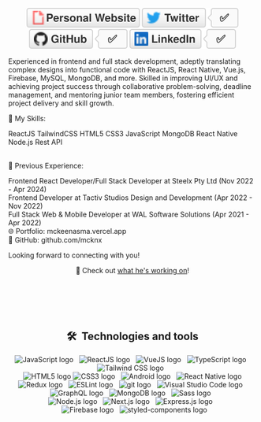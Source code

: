<p align="center">
    <a href="https://mckeenasma.vercel.app/" target="_blank" rel="noopener noreferrer"><img src="imgs/cv.svg" alt="Personal Website"></a>
    <a href="https://twitter.com/mcknx" target="_blank" rel="noopener noreferrer"><img src="imgs/twitter.svg" alt="Twitter"></a>
    <a href="https://github.com/mcknx" target="_blank" rel="noopener noreferrer"><img src="imgs/github.svg" alt="GitHub"></a>
    <a href="https://www.linkedin.com/in/mckeenasma/" target="_blank" rel="noopener noreferrer"><img src="imgs/linkedin.svg" alt="LinkedIn"></a>
</p>

<p>
Experienced in frontend and full stack development, adeptly translating complex designs into functional code with ReactJS, React Native, Vue.js, Firebase, MySQL, MongoDB, and more. Skilled in improving UI/UX and achieving project success through collaborative problem-solving, deadline management, and mentoring junior team members, fostering efficient project delivery and skill growth.

🚀 My Skills:

ReactJS
TailwindCSS
HTML5
CSS3
JavaScript
MongoDB
React Native
Node.js
Rest API

</br>
💼 Previous Experience:

Frontend React Developer/Full Stack Developer at Steelx Pty Ltd (Nov 2022 - Apr 2024)
</br>
Frontend Developer at Tactiv Studios Design and Development (Apr 2022 - Nov 2022)
</br>
Full Stack Web & Mobile Developer at WAL Software Solutions (Apr 2021 - Apr 2022)
</br>
🌐 Portfolio: mckeenasma.vercel.app
</br>
🔗 GitHub: github.com/mcknx

Looking forward to connecting with you!
</p>
<p align="center">📖 Check out
    <a href="https://github.com/mcknx">what he's working on</a>!
</p>

<div align="center">
	</br>
	</br>
	</br>
	</br>
	<h2>🛠  Technologies and tools</h2>
</div>

<div align="center">
	<img src="https://img.shields.io/badge/JavaScript-282C34?logo=javascript&logoColor=F7DF1E" alt="JavaScript logo" title="JavaScript" height="25" />
	&nbsp;
	<img src="https://img.shields.io/badge/-ReactJs-282C34?logo=react&logoColor=61DAFB" alt="ReactJS logo" title="ReactJS" height="25" />
	&nbsp;
	<img src="https://img.shields.io/badge/Vue.js-282C34?logo=vuedotjs&logoColor=4FC08D" alt="VueJS logo" title="VueJS" height="25" />
	&nbsp;
	<img src="https://img.shields.io/badge/TypeScript-282C34?logo=typescript&logoColor=3178C6" alt="TypeScript logo" title="TypeScript" height="25" />
	&nbsp;
	<img src="https://img.shields.io/badge/Tailwind%20CSS-282C34?logo=tailwind-css&logoColor=38B2AC" alt="Tailwind CSS logo" title="Tailwind CSS" height="25" />
	&nbsp;
	</br>
	&nbsp;
	<img src="https://img.shields.io/badge/HTML5-282C34?logo=html5&logoColor=E34F26" alt="HTML5 logo" title="HTML5" height="25" />
	<img src="https://img.shields.io/badge/CSS3-282C34?logo=css3&logoColor=1572B6" alt="CSS3 logo" title="CSS3" height="25" />
	&nbsp;
	<img src="https://img.shields.io/badge/Android-282C34?logo=android&logoColor=3DDC84" alt="Android logo" title="Android" height="25" />
	&nbsp;
	<img src="https://img.shields.io/badge/React Native-282C34?logo=react&logoColor=61DAFB" alt="React Native logo" title="React Native" height="25" />
	&nbsp;
	</br>
	<img src="https://img.shields.io/badge/Redux-282C34?logo=redux&logoColor=764ABC" alt="Redux logo" title="Redux" height="25" />
	&nbsp;
	<img src="https://img.shields.io/badge/ESLint-282C34?logo=eslint&logoColor=4B32C3" alt="ESLint logo" title="ESLint" height="25" />
	&nbsp;
	<img src="https://img.shields.io/badge/git-282C34?logo=git&logoColor=F05032" alt="git logo" title="git" height="25" />
	&nbsp;
	<img src="https://img.shields.io/badge/VS%20Code-282C34?logo=visual-studio-code&logoColor=007ACC" alt="Visual Studio Code logo" title="Visual Studio Code" height="25" />
	&nbsp;
	</br>
	<img src="https://img.shields.io/badge/GraphQL-282C34?logo=graphql&logoColor=E10098" alt="GraphQL logo" title="GraphQL" height="25" />
	&nbsp;
	<img src="https://img.shields.io/badge/MongoDB-282C34?logo=mongodb&logoColor=47A248" alt="MongoDB logo" title="MongoDB" height="25" />
	&nbsp;
	<img src="https://img.shields.io/badge/Sass-282C34?logo=sass&logoColor=CC6699" alt="Sass logo" title="Sass" height="25" />
	&nbsp;
	</br>
	<img src="https://img.shields.io/badge/Node.js-282C34?logo=node.js&logoColor=339933" alt="Node.js logo" title="Node.js" height="25" />
	&nbsp;
	<img src="https://img.shields.io/badge/Next.js-282C34?logo=next.js&logoColor=FFFFFF" alt="Next.js logo" title="Next.js" height="25" />
	&nbsp;
	<img src="https://img.shields.io/badge/Express-282C34?logo=express&logoColor=FFFFFF" alt="Express.js logo" title="Express.js" height="25" />
	&nbsp;
	</br>
	&nbsp;
	<img src="https://img.shields.io/badge/Firebase-282C34?logo=firebase&logoColor=FFCA28" alt="Firebase logo" title="Firebase" height="25" />
	&nbsp;
	<img src="https://img.shields.io/static/v1?label=&message=styled-components&color=282C34&logo=styled-components&logoColor=DB7093" alt="styled-components logo" title="styled-components" height="25" />
</div>
